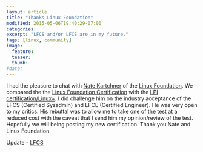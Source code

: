 ```yaml
---
layout: article
title: "Thanks Linux Foundation"
modified: 2015-05-06T19:40:29-07:00
categories: 
excerpt: "LFCS and/or LFCE are in my future."
tags: [linux, community]
image:
  feature:
  teaser:
  thumb:
#date:
---
```

I had the pleasure to chat with [Nate Kartchner](https://www.linkedin.com/in/natekartchner) of the [Linux Foundation](http://www.linuxfoundation.org/). We compared the the [Linux Foundation Certification](http://training.linuxfoundation.org/certification) with the [LPI certification/Linux+](https://www.lpi.org/). I did challenge him on the industry acceptance of the LFCS (Certified Sysadmin) and LFCE (Certified Engineer). He was very open to my critics. His rebuttal was to allow me to take one of the test at a reduced cost with the caveat that I send him my opinion/review of the test. Hopefully we will being posting my new certification. Thank you Nate and Linux Foundation.

Update - [LFCS](/lfcs_2015-04-23/)
